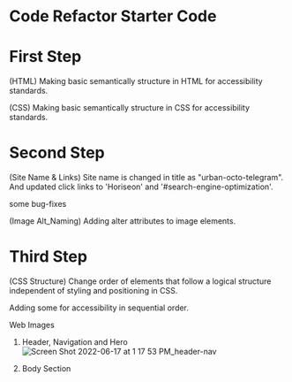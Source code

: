 # Code Refactor Starter Code

First Step
==========
(HTML)
Making basic semantically structure in HTML for accessibility standards.

(CSS)
Making basic semantically structure in CSS for accessibility standards.

Second Step
===========
(Site Name & Links)
Site name is changed in title as "urban-octo-telegram". 
And updated click links to 'Horiseon' and '#search-engine-optimization'.

some bug-fixes

(Image Alt_Naming)
Adding alter attributes to image elements.

Third Step
==========
(CSS Structure)
Change order of elements that follow a logical structure independent of styling and positioning in CSS.

Adding some for accessibility in sequential order.

Web Images
1. Header, Navigation and Hero
![Screen Shot 2022-06-17 at 1 17 53 PM_header-nav](https://user-images.githubusercontent.com/89707083/174349825-8f05bbb5-2497-4cbd-ae9e-cc4b416bb450.jpeg)

2. Body Section
